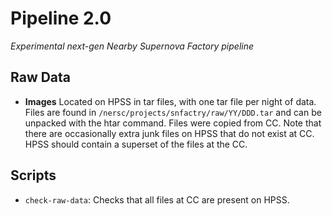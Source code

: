 Pipeline 2.0
============

*Experimental next-gen Nearby Supernova Factory pipeline*

Raw Data
--------

- **Images** Located on HPSS in tar files, with one tar file per night of data.
  Files are found in `/nersc/projects/snfactry/raw/YY/DDD.tar` and can be unpacked with the
  htar command. Files were copied from CC. Note that there are occasionally extra junk files
  on HPSS that do not exist at CC. HPSS should contain a superset of the files at the CC.

Scripts
-------

- `check-raw-data`: Checks that all files at CC are present on HPSS.
